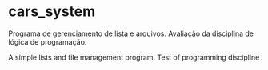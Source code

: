 # cars_system
Programa de gerenciamento de lista e arquivos. Avaliação da disciplina de lógica de programação.

A simple lists and file management program. Test of programming discipline
